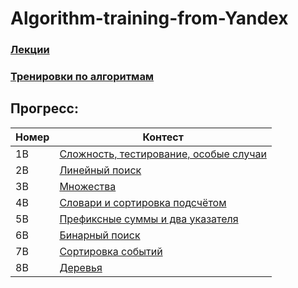 # Algorithm-training-from-Yandex

### [Лекции](https://www.youtube.com/watch?v=QLhqYNsPIVo&list=PL6Wui14DvQPySdPv5NUqV3i8sDbHkCKC5&index=1&t=726s)

### [Тренировки по алгоритмам](https://yandex.ru/yaintern/algorithm-training)

## Прогресс:

| Номер | Контест |
|---|---|
|1B|[Сложность, тестирование, особые случаи](https://contest.yandex.ru/contest/28730/enter/)
|2B|[Линейный поиск](https://contest.yandex.ru/contest/28738/enter/)
|3B|[Множества](https://contest.yandex.ru/contest/28964/enter/)
|4B|[Словари и сортировка подсчётом](https://contest.yandex.ru/contest/28970/enter/)
|5B|[Префиксные суммы и два указателя](https://contest.yandex.ru/contest/29075/enter/)
|6B|[Бинарный поиск](https://contest.yandex.ru/contest/29188/enter/)
|7B|[Сортировка событий](https://contest.yandex.ru/contest/29396/enter/)
|8B|[Деревья](https://contest.yandex.ru/contest/29403/enter/)
